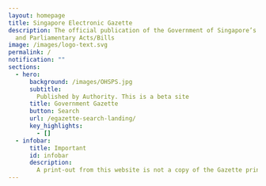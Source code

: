 ```yaml
---
layout: homepage
title: Singapore Electronic Gazette
description: The official publication of the Government of Singapore’s Notices
  and Parliamentary Acts/Bills
image: /images/logo-text.svg
permalink: /
notification: ""
sections:
  - hero:
      background: /images/OHSPS.jpg
      subtitle:
        Published by Authority. This is a beta site
      title: Government Gazette
      button: Search
      url: /egazette-search-landing/
      key_highlights:
        - []
  - infobar:
      title: Important
      id: infobar
      description:
        A print-out from this website is not a copy of the Gazette printed by the Government Printer for the purposes of section 48 of the Interpretation Act 1965
---
```

